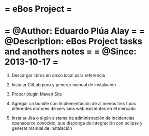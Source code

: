 =		     eBos Project			=
=========================================================
= @Author: Eduardo Plúa Alay				=
= @Description: eBos Project tasks and anothers notes	=
= @Since: 2013-10-17					=
=========================================================

1. Descargar libros en disco local para referencia

2. Instalar GitLab puro y generar manual de instalación

3. Probar plugin Maven Site

4. Agregar un bundle con Implementación de al menos tres tipos diferentes motores de servicios web existentes en el mercado

5. Instalar Jira o algún sistema de administración de incidencias opensource conocido, que disponga de integración con eclipse y generar manual de instalación
